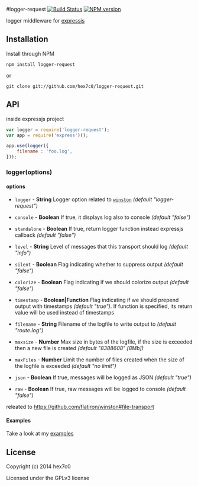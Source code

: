 #logger-request [![Build Status](https://travis-ci.org/hex7c0/logger-request.svg?branch=master)](https://travis-ci.org/hex7c0/logger-request) [![NPM version](https://badge.fury.io/js/logger-request.svg)](http://badge.fury.io/js/logger-request)

logger middleware for [expressjs](http://expressjs.com/)

## Installation

Install through NPM

```
npm install logger-request
```
or
```
git clone git://github.com/hex7c0/logger-request.git
```

## API

inside expressjs project
```js
var logger = require('logger-request');
var app = require('express')();

app.use(logger({
    filename : 'foo.log',
}));
```

### logger(options)

#### options

 - `logger` - **String** Logger option related to [`winston`](https://github.com/flatiron/winston#working-with-multiple-loggers-in-winston) *(default "logger-request")*
 - `console` - **Boolean** If true, it displays log also to console *(default "false")*
 - `standalone` - **Boolean** If true, return logger function instead expressjs callback *(default "false")*
 
 - `level` - **String** Level of messages that this transport should log *(default "info")*
 - `silent` - **Boolean** Flag indicating whether to suppress output *(default "false")*
 - `colorize` - **Boolean** Flag indicating if we should colorize output *(default "false")*
 - `timestamp` - **Boolean|Function** Flag indicating if we should prepend output with timestamps *(default "true")*. If function is specified, its return value will be used instead of timestamps
 - `filename` - **String** Filename of the logfile to write output to *(default "route.log")*
 - `maxsize` - **Number** Max size in bytes of the logfile, if the size is exceeded then a new file is created *(default "8388608" [8Mb])*
 - `maxFiles` - **Number** Limit the number of files created when the size of the logfile is exceeded *(default "no limit")*
 - `json` - **Boolean** If true, messages will be logged as JSON *(default "true")*
 - `raw` - **Boolean** If true, raw messages will be logged to console *(default "false")*
 
releated to https://github.com/flatiron/winston#file-transport

#### Examples

Take a look at my [examples](https://github.com/hex7c0/logger-request/tree/master/examples)

## License
Copyright (c) 2014 hex7c0

Licensed under the GPLv3 license

